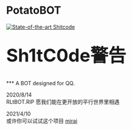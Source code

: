 # PotatoBOT
[![State-of-the-art Shitcode](https://img.shields.io/static/v1?label=State-of-the-art&message=Shitcode&color=7B5804)](https://github.com/trekhleb/state-of-the-art-shitcode)  
## <font size=9>**Sh1tC0de警告**</font>  
</br>
***
A BOT designed for QQ.

2020/8/14  
RLtBOT.RIP 愿我们能在更开放的平行世界里相遇
  
2021/4/10  
或许你可以试试这个项目 [mirai](https://github.com/mamoe/mirai)
